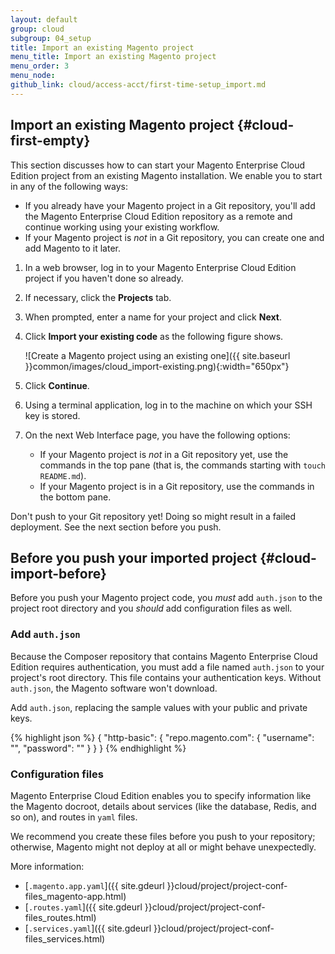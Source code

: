 ```yaml
---
layout: default
group: cloud
subgroup: 04_setup
title: Import an existing Magento project
menu_title: Import an existing Magento project
menu_order: 3
menu_node: 
github_link: cloud/access-acct/first-time-setup_import.md
---
```


## Import an existing Magento project {#cloud-first-empty}
This section discusses how to can start your Magento Enterprise Cloud Edition project from an existing Magento installation. We enable you to start in any of the following ways:

*	If you already have your Magento project in a Git repository, you'll add the Magento Enterprise Cloud Edition repository as a remote and continue working using your existing workflow.
*	If your Magento project is *not* in a Git repository, you can create one and add Magento to it later.

1.	In a web browser, log in to your Magento Enterprise Cloud Edition project if you haven't done so already.
2.	If necessary, click the **Projects** tab.
2.	When prompted, enter a name for your project and click **Next**.
3.	Click **Import your existing code** as the following figure shows.

	![Create a Magento project using an existing one]({{ site.baseurl }}common/images/cloud_import-existing.png){:width="650px"}
4.	Click **Continue**.
4.	Using a terminal application, log in to the machine on which your SSH key is stored.
5.	On the next Web Interface page, you have the following options:

	*	If your Magento project is *not* in a Git repository yet, use the commands in the top pane (that is, the commands starting with `touch README.md`).
	*	If your Magento project is in a Git repository, use the commands in the bottom pane.

<div class="bs-callout bs-callout-warning">
    <p>Don't push to your Git repository yet! Doing so might result in a failed deployment. See the next section before you push.</p>
</div>

## Before you push your imported project {#cloud-import-before}
Before you push your Magento project code, you *must* add `auth.json` to the project root directory and you *should* add configuration files as well.

### Add `auth.json`
Because the Composer repository that contains Magento Enterprise Cloud Edition requires authentication, you must add a file named `auth.json` to your project's root directory. This file contains your authentication keys. Without `auth.json`, the Magento software won't download.

Add `auth.json`, replacing the sample values with your public and private keys.

{% highlight json %}
{
   "http-basic": {
      "repo.magento.com": {
         "username": "<your public key>",
         "password": "<your private key>"
      }
   }
}
{% endhighlight %}

### Configuration files
Magento Enterprise Cloud Edition enables you to specify information like the Magento docroot, details about services (like the database, Redis, and so on), and routes in `yaml` files.

We recommend you create these files before you push to your repository; otherwise, Magento might not deploy at all or might behave unexpectedly.

<!-- https://docs.platform.sh/drupal_migrate/guides/configuration/drupal_application.html 
  https://docs.platform.sh/drupal_migrate/guides/type/php/drupal/migrate/import-database.html
  https://docs.platform.sh/drupal_migrate/guides/type/php/drupal/migrate/import-files.html -->

More information:

*	[`.magento.app.yaml`]({{ site.gdeurl }}cloud/project/project-conf-files_magento-app.html)
*	[`.routes.yaml`]({{ site.gdeurl }}cloud/project/project-conf-files_routes.html)
*	[`.services.yaml`]({{ site.gdeurl }}cloud/project/project-conf-files_services.html)

